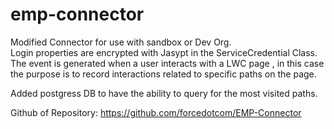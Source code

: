 # emp-connector

Modified Connector for use with sandbox or Dev Org.</br>
Login properties are encrypted with Jasypt in the ServiceCredential Class.
The event is generated when a user interacts with a LWC page , in this case the purpose is to record interactions related to specific paths on the page.

Added postgress DB to have the ability to query for the most visited paths.

Github of Repository: https://github.com/forcedotcom/EMP-Connector
